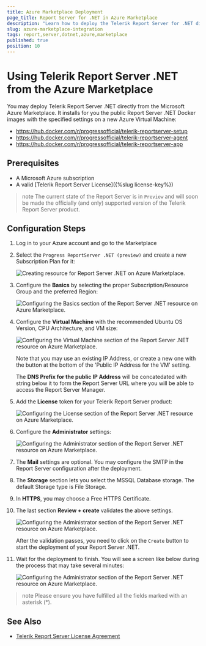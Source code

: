 ```yaml
---
title: Azure Marketplace Deployment
page_title: Report Server for .NET in Azure Marketplace
description: "Learn how to deploy the Telerik Report Server for .NET directly from the Microsoft Azure Marketplace."
slug: azure-marketplace-integration
tags: report,server,dotnet,azure,marketplace
published: true
position: 10
---
```


# Using Telerik Report Server .NET from the Azure Marketplace

You may deploy Telerik Report Server .NET directly from the Microsoft Azure Marketplace. It installs for you the public Report Server .NET Docker images with the specified settings on a new Azure Virtual Machine:

* https://hub.docker.com/r/progressofficial/telerik-reportserver-setup
* https://hub.docker.com/r/progressofficial/telerik-reportserver-agent
* https://hub.docker.com/r/progressofficial/telerik-reportserver-app

## Prerequisites

* A Microsoft Azure subscription
* A valid [Telerik Report Server License]({%slug license-key%})

>note The current state of the Report Server is in `Preview` and will soon be made the officially (and only) supported version of the Telerik Report Server product.

## Configuration Steps

1. Log in to your Azure account and go to the Marketplace
1. Select the `Progress ReportServer .NET (preview)` and create a new Subscription Plan for it:

	![Creating resource for Report Server .NET on Azure Marketplace.](../images/rs-net-images/create-rs-net-subscription-plan.png)

1. Configure the __Basics__ by selecting the proper Subscription/Resource Group and the preferred Region:

	![Configuring the Basics section of the Report Server .NET resource on Azure Marketplace.](../images/rs-net-images/rs-net-azure-marketplace-settings-basics.png)

1. Configure the __Virtual Machine__ with the recommended Ubuntu OS Version, CPU Architecture, and VM size:

	![Configuring the Virtual Machine section of the Report Server .NET resource on Azure Marketplace.](../images/rs-net-images/rs-net-azure-marketplace-settings-virtual-machine.png)

	Note that you may use an existing IP Address, or create a new one with the button at the bottom of the 'Public IP Address for the VM' setting.

	The __DNS Prefix for the public IP Address__ will be concatedated with string below it to form the Report Server URL where you will be able to access the Report Server Manager.

1. Add the __License__ token for your Telerik Report Server product:

	![Configuring the License section of the Report Server .NET resource on Azure Marketplace.](../images/rs-net-images/rs-net-azure-marketplace-settings-license.png)

1. Configure the __Administrator__ settings:

	![Configuring the Administrator section of the Report Server .NET resource on Azure Marketplace.](../images/rs-net-images/rs-net-azure-marketplace-settings-administrator.png)

1. The __Mail__ settings are optional. You may configure the SMTP in the Report Server configuration after the deployment.
1. The __Storage__ section lets you select the MSSQL Database storage. The default Storage type is File Storage.
1. In __HTTPS__, you may choose a Free HTTPS Certificate.
1. The last section __Review + create__ validates the above settings.

	![Configuring the Administrator section of the Report Server .NET resource on Azure Marketplace.](../images/rs-net-images/rs-net-azure-marketplace-settings-review.png)

	After the validation passes, you need to click on the `Create` button to start the deployment of your Report Server .NET.

1. Wait for the deployment to finish. You will see a screen like below during the process that may take several minutes:

	![Configuring the Administrator section of the Report Server .NET resource on Azure Marketplace.](../images/rs-net-images/rs-net-azure-marketplace-settings-deployment-in-progress.png)

>note Please ensure you have fulfilled all the fields marked with an asterisk (*).


## See Also

* [Telerik Report Server License Agreement](https://www.telerik.com/purchase/license-agreement/report-server)
